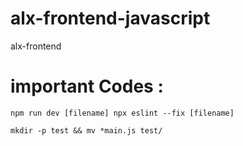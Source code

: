 # alx-frontend-javascript

alx-frontend

# important Codes :

`npm run dev [filename]
npx eslint --fix [filename]`

`mkdir -p test && mv *main.js test/
`
